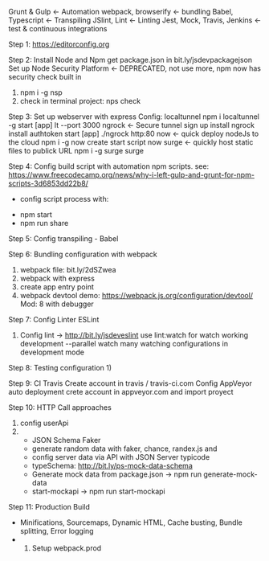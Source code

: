 Grunt & Gulp <- Automation
webpack, browserify <- bundling
Babel, Typescript <- Transpiling
JSlint, Lint <- Linting
Jest, Mock, Travis, Jenkins <- test & continuous integrations

Step 1:
https://editorconfig.org

Step 2:
Install Node and Npm
get package.json in bit.ly/jsdevpackagejson
Set up Node Security Platform <- DEPRECATED, not use more, npm now has security check built in
  1) npm i -g nsp
  2) check in terminal project: nps check

Step 3:
Set up webserver with express
Config: localtunnel
  npm i localtunnel -g
  start [app]
  lt --port 3000
ngrock <- Secure tunnel
  sign up
  install ngrock
  install authtoken
  start [app]
  ./ngrock http:80
now <- quick deploy nodeJs to the cloud
  npm i -g now
  create start script
  now
surge <- quickly host static files to publick URL
  npm i -g surge
  surge

Step 4: Config build script with automation npm scripts.
 see: https://www.freecodecamp.org/news/why-i-left-gulp-and-grunt-for-npm-scripts-3d6853dd22b8/
 * config script process with:
  - npm start
  - npm run share

Step 5: Config transpiling - Babel

Step 6: Bundling configuration with webpack
  1) webpack file: bit.ly/2dSZwea
  2) webpack with express
  3) create app entry point
  4) webpack devtool demo: https://webpack.js.org/configuration/devtool/ Mod: 8 with debugger

Step 7: Config Linter ESLint
  1) Config lint -> http://bit.ly/jsdeveslint
    use lint:watch for watch working development
    --parallel watch many watching configurations in development mode

Step 8: Testing configuration
  1)

Step 9: CI Travis
  Create account in travis / travis-ci.com
  Config AppVeyor auto deployment
    crete account in appveyor.com and import proyect

Step 10: HTTP Call approaches
  1) config userApi
  2)  - JSON Schema Faker
      - generate random data with faker, chance, randex.js and
      - config server data via API with JSON Server typicode
      - typeSchema: http://bit.ly/ps-mock-data-schema
      - Generate mock data from package.json -> npm run generate-mock-data
      - start-mockapi -> npm run start-mockapi

Step 11: Production Build
  - Minifications, Sourcemaps, Dynamic HTML, Cache busting, Bundle splitting, Error logging
  - 1) Setup webpack.prod

